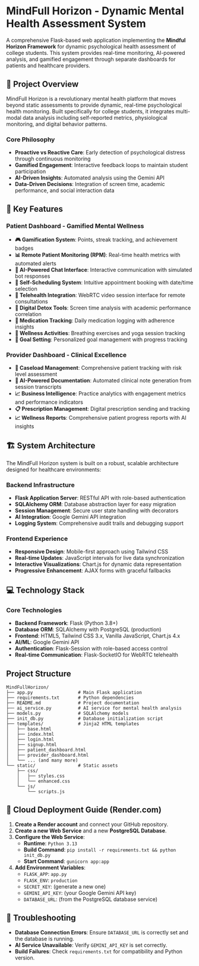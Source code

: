 # MindFull Horizon - Dynamic Mental Health Assessment System

A comprehensive Flask-based web application implementing the **Mindful Horizon Framework** for dynamic psychological health assessment of college students. This system provides real-time monitoring, AI-powered analysis, and gamified engagement through separate dashboards for patients and healthcare providers.

## 🎯 Project Overview

MindFull Horizon is a revolutionary mental health platform that moves beyond static assessments to provide dynamic, real-time psychological health monitoring. Built specifically for college students, it integrates multi-modal data analysis including self-reported metrics, physiological monitoring, and digital behavior patterns.

### Core Philosophy
- **Proactive vs Reactive Care**: Early detection of psychological distress through continuous monitoring
- **Gamified Engagement**: Interactive feedback loops to maintain student participation
- **AI-Driven Insights**: Automated analysis using the Gemini API
- **Data-Driven Decisions**: Integration of screen time, academic performance, and social interaction data

## 🚀 Key Features

### Patient Dashboard - Gamified Mental Wellness
- **🎮 Gamification System**: Points, streak tracking, and achievement badges
- **📊 Remote Patient Monitoring (RPM)**: Real-time health metrics with automated alerts
- **💬 AI-Powered Chat Interface**: Interactive communication with simulated bot responses
- **📅 Self-Scheduling System**: Intuitive appointment booking with date/time selection
- **🔗 Telehealth Integration**: WebRTC video session interface for remote consultations
- **📱 Digital Detox Tools**: Screen time analysis with academic performance correlation
- **💊 Medication Tracking**: Daily medication logging with adherence insights
- **🧘 Wellness Activities**: Breathing exercises and yoga session tracking
- **🎯 Goal Setting**: Personalized goal management with progress tracking

### Provider Dashboard - Clinical Excellence
- **👥 Caseload Management**: Comprehensive patient tracking with risk level assessment
- **🤖 AI-Powered Documentation**: Automated clinical note generation from session transcripts
- **📈 Business Intelligence**: Practice analytics with engagement metrics and performance indicators
- **📋 Prescription Management**: Digital prescription sending and tracking
- **📈 Wellness Reports**: Comprehensive patient progress reports with AI insights

## 🏗️ System Architecture

The MindFull Horizon system is built on a robust, scalable architecture designed for healthcare environments:

### Backend Infrastructure
- **Flask Application Server**: RESTful API with role-based authentication
- **SQLAlchemy ORM**: Database abstraction layer for easy migration
- **Session Management**: Secure user state handling with decorators
- **AI Integration**: Google Gemini API integration
- **Logging System**: Comprehensive audit trails and debugging support

### Frontend Experience
- **Responsive Design**: Mobile-first approach using Tailwind CSS
- **Real-time Updates**: JavaScript intervals for live data synchronization
- **Interactive Visualizations**: Chart.js for dynamic data representation
- **Progressive Enhancement**: AJAX forms with graceful fallbacks

## 💻 Technology Stack

### Core Technologies
- **Backend Framework**: Flask (Python 3.8+)
- **Database ORM**: SQLAlchemy with PostgreSQL (production)
- **Frontend**: HTML5, Tailwind CSS 3.x, Vanilla JavaScript, Chart.js 4.x
- **AI/ML**: Google Gemini API
- **Authentication**: Flask-Session with role-based access control
- **Real-time Communication**: Flask-SocketIO for WebRTC telehealth

## Project Structure

```
MindFullHorizon/
├── app.py                 # Main Flask application
├── requirements.txt       # Python dependencies
├── README.md              # Project documentation
├── ai_service.py          # AI service for mental health analysis
├── models.py              # SQLAlchemy models
├── init_db.py             # Database initialization script
├── templates/             # Jinja2 HTML templates
│   ├── base.html
│   ├── index.html
│   ├── login.html
│   ├── signup.html
│   ├── patient_dashboard.html
│   ├── provider_dashboard.html
│   └── ... (and many more)
└── static/                # Static assets
    ├── css/
    │   ├── styles.css
    │   └── enhanced.css
    └── js/
        └── scripts.js
```

## 🚀 Cloud Deployment Guide (Render.com)

1.  **Create a Render account** and connect your GitHub repository.
2.  **Create a new Web Service** and a new **PostgreSQL Database**.
3.  **Configure the Web Service**:
    *   **Runtime**: `Python 3.13`
    *   **Build Command**: `pip install -r requirements.txt && python init_db.py`
    *   **Start Command**: `gunicorn app:app`
4.  **Add Environment Variables**:
    *   `FLASK_APP`: `app.py`
    *   `FLASK_ENV`: `production`
    *   `SECRET_KEY`: (generate a new one)
    *   `GEMINI_API_KEY`: (your Google Gemini API key)
    *   `DATABASE_URL`: (from the PostgreSQL database service)

## 🔧 Troubleshooting

-   **Database Connection Errors**: Ensure `DATABASE_URL` is correctly set and the database is running.
-   **AI Service Unavailable**: Verify `GEMINI_API_KEY` is set correctly.
-   **Build Failures**: Check `requirements.txt` for compatibility and Python version.